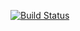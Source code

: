 [![Build Status](https://travis-ci.org/michelezamuner/jgroph-container.svg?branch=master)](https://travis-ci.org/michelezamuner/jgroph-container)